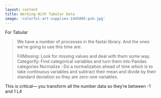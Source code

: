 ```yaml
---
layout: content
title: Working With Tabular Data
image: 'colorful-art-supplies-1445895-pxh.jpg'
---
```



 For Tabular
 > We have a number of processes in the fastai library. And the ones we're going to use this time are:
> 
> FillMissing: Look for missing values and deal with them some way.
> Categorify: Find categorical variables and turn them into Pandas categories
> Normalize : Do a normalization ahead of time which is to take continuous variables and subtract their mean and divide by their standard deviation so they are zero-one variables.

This is critical— you transform all the number data so they’re between -1 and 1
L4
